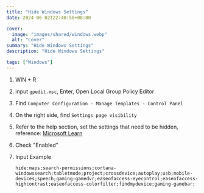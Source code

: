 ```yaml
---
title: "Hide Windows Settings"
date: 2024-06-02T22:40:58+08:00

cover:
  image: "images/shared/windows.webp"
  alt: "Cover"
summary: "Hide Windows Settings"
description: "Hide Windows Settings"

tags: ["Windows"]
---
```


1. WIN + R
2. input `gpedit.msc`, Enter, Open Local Group Policy Editor
3. Find `Computer Configuration - Manage Templates - Control Panel`
4. On the right side, find `Settings page visibility`
5. Refer to the help section, set the settings that need to be hidden, reference: [Microsoft Learn](https://go.microsoft.com/fwlink/?linkid=2102995)
6. Check "Enabled"
7. Input Example

   ```
   hide:maps;search-permissions;cortana-windowssearch;tabletmode;project;crossdevice;autoplay;usb;mobile-devices;speech;gaming-gamedvr;easeofaccess-eyecontrol;easeofaccess-highcontrast;easeofaccess-colorfilter;findmydevice;gaming-gamebar;
   ```
